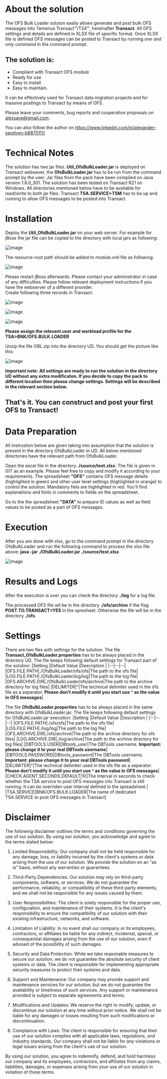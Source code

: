 ﻿# About the solution
The OFS Bulk Loader soluton easily allows generate and post bulk OFS messages into Temenos Transact™/T24™, hereinafter **Transact**.  All OFS settings and details are defined in XLSX file of specific format. Once XLSX file is defined OFS messages can be posted to Transact by running *one and only command* in the command prompt. 
## The solution is:

 - Compliant with Transact OFS module  
 - Ready for use  
 - Easy to install 
 -  Easy to maintain.

It can be effectively used for Transact data migration projects and for massive postings to Transact by means of OFS.

Please leave your comments, bug reports and cooperation proposals on alexsave@gmail.com.

You can also follow the author on https://www.linkedin.com/in/alexander-savelyev-b8875111/
# Technical Notes
The solution has two jar files. **Util_OfsBulkLoader.jar** is deployed on Transact websever, the **OfsBulkLoader.jar** has to be run from the command prompt by the user. Jar files from the pack have been compiled on Java version 1.8.0_301. The solution has been tested on Transact R21 on Windows. All directories mentioned below have to be available for read/write to both jar files. Transact **TSA.SERVICE>TSM** has to be up and running to allow OFS messages to be posted into Transact.

# Installation
Deploy the **Util_OfsBulkLoader.jar** on your web server. For example for jBoss the jar file can be copied to the directory with local jars as following:

![image](https://github.com/alexsave-dev/OfsBulkLoader/assets/65187677/e0f0d819-8e51-4dab-964a-1a7b3ad184a0)

The resource-root path should be added to module.xml file as following:

![image](https://github.com/alexsave-dev/OfsBulkLoader/assets/65187677/2a05b3d8-0aab-4c51-94a0-ad6c5638dfb0)

Please restart jBoss afterwards. Please contact your administrator in case of any difficulties. Please follow relevant deployment instructions if you have the webserver of a different provider.  
Create following three records in Transact:

![image](https://github.com/alexsave-dev/OfsBulkLoader/assets/65187677/14bad693-85cf-478a-8647-283340adf3d7)

![image](https://github.com/alexsave-dev/OfsBulkLoader/assets/65187677/6c4490be-0b0e-4312-a763-cada6d14a0cd)

![image](https://github.com/alexsave-dev/OfsBulkLoader/assets/65187677/41f33327-1f5d-4db9-b6d3-8e8755909bd0)

**Please assign the relevant user and workload profile for the TSA>BNK/OFS.BULK.LOADER**

Unzip the file OBL.zip into the directory UD. You should get the picture like this:

![image](https://github.com/alexsave-dev/OfsBulkLoader/assets/65187677/f356d82e-2498-4bba-a397-6fc2a237677a)

**Important note: All settings are ready to run the solution in the directory UD without any extra modificaton. If you decide to copy the pack to different location then please change settings. Settings will be described in the relevant section below.**

## That's it. You can construct and post your first OFS to Transact!

# Data Preparation
All instrustion below are given taking into assumption that the solution  is present in the directory OfsBulkLoader in UD. All below mentioned directories have the relevant path from OfsBulkLoader. 

Open the excel file in the directory **./source/test.xlsx**. The file is given in GIT as an example. Please feel free to copy and modify it according to your requirements. The spreadsheet **"OFS"** contains OFS message details (highlighted in green) and other user level settings (highlighted in orange) to control the solution. Mandatory fiels are highlighted in red. You'll find explanations and hints in comments to fields on the spreadsheet.

Go to the the spreadsheet **"DATA"** to prepare ID values as well as field values to be posted as a part of OFS messages.  

# Execution
After you are done with xlsx, go to the command prompt in the directory OfsBulkLoader and run the following command to process the xlsx file above: **java -jar ./OfsBulkLoader.jar ./source/test.xlsx**

![image](https://github.com/alexsave-dev/OfsBulkLoader/assets/65187677/b1f2c649-0579-4fd8-adc8-c1ad726a0013)


# Results and Logs
After the execution is over you can check the directory **./log** for a log file.

The processed OFS file wil be in the directory **./ofs/archive** if the flag **POST.TO.TRANSACT=YES** in the spresheet. Otherwise the file will be in the directory **./ofs**.

# Settings
There are two fles with settings for the solution. 
The file **Transact_OfsBulkLoader.properties** has to be always placed in the directory UD. The file keeps following default settings for Transact part of the solution:
|Setting  |Default Value  |Description  |
|--|--|--|
|OFS.FILE.PATH|./OfsBulkLoader/ofs/ofs|The path to the ofs file|
|LOG.FILE.PATH|./OfsBulkLoader/log/log|The path to the log file|
|OFS.ARCHIVE.DIR|./OfsBulkLoader/ofs/archive|The path to the archive directory for log files|
|DELIMITER|^|The technical delimiter used in the ofs file as a separator. **Please don't modify it until you start use ^ as the value in OFS messages**|

The file **OfsBulkLoader.properties** has to be always placed in the same directory with OfsBulkLoader.jar. The file keeps following default settings for OfsBulkLoader.jar execution:
|Setting  |Default Value  |Description  |
|--|--|--|
|OFS.FILE.PATH|./ofs/ofs|The path to the ofs file|
|LOG.FILE.PATH|./log/log|The path to the log file|
|OFS.ARCHIVE.DIR|./ofs/archive|The path to the archive directory for ofs files|
|LOG.ARCHIVE.DIR|./log/archive|The path to the archive directory for log files|
|DBTOOLS.USER|DBtools_user|The DBTools username. **Important: please change it to your real DBTools username**|
|DBTOOLS.PASSWORD|DBtools_password|The DBTools username. **Important: please change it to your real DBTools password**|
|DELIMITER|^|The technical delimiter used in the ofs file as a separator. **Please don't modify it until you start use ^ as the value in OFS messages**|
|CHECK.AGENT.SECONDS.DEFAULT|10|The interval in seconds to check whether the TSA service to post OFS messages into Transact is still running. It can be overriden user interval defined in the spreadsheet.|
|TSA.SERVICE|BNK/OFS.BULK.LOADER|The name of dedicated TSA.SERVICE to post OFS messages in Transact|
# Disclaimer
The following disclaimer outlines the terms and conditions governing the use of our solution. By using our solution, you acknowledge and agree to the terms stated below:

1.  Limited Responsibility: Our company shall not be held responsible for any damage, loss, or liability incurred by the client's systems or data arising from the use of our solution. We provide the solution on an "as is" basis, without any warranties or guarantees.
    
2.  Third-Party Dependencies: Our solution may rely on third-party components, software, or services. We do not guarantee the performance, reliability, or compatibility of these third-party elements, and we shall not be responsible for any issues caused by them.
    
3.  User Responsibilities: The client is solely responsible for the proper use, configuration, and maintenance of their systems. It is the client's responsibility to ensure the compatibility of our solution with their existing infrastructure, networks, and software.
    
4.  Limitation of Liability: In no event shall our company or its employees, contractors, or affiliates be liable for any indirect, incidental, special, or consequential damages arising from the use of our solution, even if advised of the possibility of such damages.
    
5.  Security and Data Protection: While we take reasonable measures to secure our solution, we do not guarantee the absolute security of client systems or data. The client is responsible for implementing appropriate security measures to protect their systems and data.
    
6.  Support and Maintenance: Our company may provide support and maintenance services for our solution, but we do not guarantee the availability or timeliness of such services. Any support or maintenance provided is subject to separate agreements and terms.
    
7.  Modifications and Updates: We reserve the right to modify, update, or discontinue our solution at any time without prior notice. We shall not be liable for any damages or losses resulting from such modifications or discontinuation.
    
8.  Compliance with Laws: The client is responsible for ensuring that their use of our solution complies with all applicable laws, regulations, and industry standards. Our company shall not be liable for any violations or legal issues arising from the client's use of our solution.

By using our solution, you agree to indemnify, defend, and hold harmless our company and its employees, contractors, and affiliates from any claims, liabilities, damages, or expenses arising from your use of our solution in violation of these terms.



